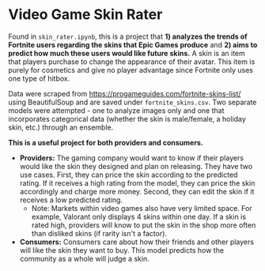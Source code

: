 # Video Game Skin Rater

Found in `skin_rater.ipynb`, this is a project that **1) analyzes the trends of Fortnite users regarding the skins that Epic Games produce** and **2) aims to predict how much these users would like future skins.** A skin is an item that players purchase to change the appearance of their avatar. This item is purely for cosmetics and give no player advantage since Fortnite only uses one type of hitbox.

Data were scraped from https://progameguides.com/fortnite-skins-list/ using BeautifulSoup and are saved under `fortnite_skins.csv`. Two separate models were attempted - one to analyze images only and one that incorporates categorical data (whether the skin is male/female, a holiday skin, etc.) through an ensemble.

**This is a useful project for both providers and consumers.**
* **Providers:** The gaming company would want to know if their players would like the skin they designed and plan on releasing. They have two use cases. First, they can price the skin according to the predicted rating. If it receives a high rating from the model, they can price the skin accordingly and charge more money. Second, they can edit the skin if it receives a low predicted rating.
  * Note: Markets within video games also have very limited space. For example, Valorant only displays 4 skins within one day. If a skin is rated high, providers will know to put the skin in the shop more often than disliked skins (if rarity isn't a factor).
* **Consumers:** Consumers care about how their friends and other players will like the skin they want to buy. This model predicts how the community as a whole will judge a skin.
